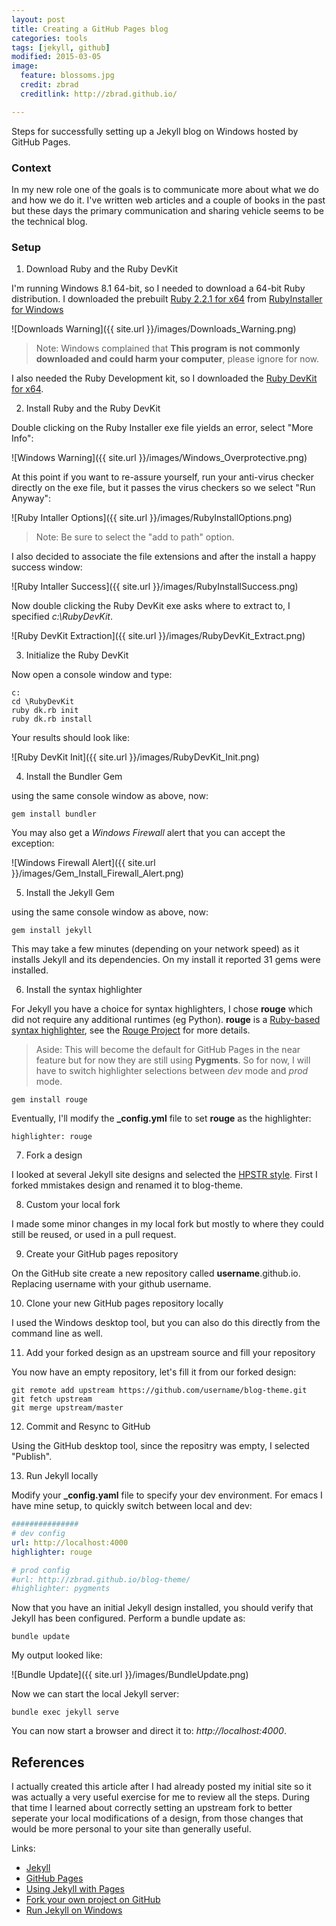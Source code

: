 ```yaml
---
layout: post
title: Creating a GitHub Pages blog
categories: tools
tags: [jekyll, github]
modified: 2015-03-05
image:
  feature: blossoms.jpg
  credit: zbrad
  creditlink: http://zbrad.github.io/

---
```


Steps for successfully setting up a Jekyll blog on Windows hosted by GitHub Pages.

### Context

In my new role one of the goals is to communicate more about what we do and how we do it.  I've written web articles and a couple of books in the past but these days the primary communication and sharing vehicle seems to be the technical blog.

### Setup

1) Download Ruby and the Ruby DevKit

I'm running Windows 8.1 64-bit, so I needed to download a 64-bit Ruby distribution. I downloaded the prebuilt [Ruby 2.2.1 for x64](http://dl.bintray.com/oneclick/rubyinstaller/rubyinstaller-2.2.1-x64.exe?direct) from [RubyInstaller for Windows](http://rubyinstaller.org/downloads/)

![Downloads Warning]({{ site.url }}/images/Downloads_Warning.png)

> Note: Windows complained that **This program is not commonly downloaded and could harm your computer**, please ignore for now.

I also needed the Ruby Development kit, so I downloaded the 
[Ruby DevKit for x64](http://dl.bintray.com/oneclick/rubyinstaller/DevKit-mingw64-64-4.7.2-20130224-1432-sfx.exe?direct).

2) Install Ruby and the Ruby DevKit

Double clicking on the Ruby Installer exe file yields an error, select "More Info":

![Windows Warning]({{ site.url }}/images/Windows_Overprotective.png)

At this point if you want to re-assure yourself, run your anti-virus checker directly on the exe file, but it passes the virus checkers so we select "Run Anyway":

![Ruby Intaller Options]({{ site.url }}/images/RubyInstallOptions.png)

> Note: Be sure to select the "add to path" option. 

I also decided to associate the file extensions and after the install a happy success window:

![Ruby Intaller Success]({{ site.url }}/images/RubyInstallSuccess.png)

Now double clicking the Ruby DevKit exe asks where to extract to, I specified *c:\RubyDevKit*.

![Ruby DevKit Extraction]({{ site.url }}/images/RubyDevKit_Extract.png)

3) Initialize the Ruby DevKit

Now open a console window and type:

    c:
    cd \RubyDevKit
    ruby dk.rb init
    ruby dk.rb install

Your results should look like:

![Ruby DevKit Init]({{ site.url }}/images/RubyDevKit_Init.png)


4) Install the Bundler Gem

using the same console window as above, now:

    gem install bundler

You may also get a *Windows Firewall* alert that you can accept the exception:

![Windows Firewall Alert]({{ site.url }}/images/Gem_Install_Firewall_Alert.png)

5) Install the Jekyll Gem

using the same console window as above, now:

    gem install jekyll

This may take a few minutes (depending on your network speed) as it installs Jekyll and its dependencies. On my install it reported 31 gems were installed.

6) Install the syntax highlighter

For Jekyll you have a choice for syntax highlighters, I chose **rouge** which did not
require any additional runtimes (eg Python).  **rouge** is a [Ruby-based syntax highlighter](http://rouge.jayferd.us/demo), see the [Rouge Project](https://github.com/jneen/rouge) for more details.

> Aside: This will become the default for GitHub Pages in the near feature but for now they are still using **Pygments**.  So for now, I will have to switch highlighter selections between *dev* mode and *prod* mode.

    gem install rouge

Eventually, I'll modify the **_config.yml** file to set **rouge** as the highlighter:

    highlighter: rouge

7) Fork a design

I looked at several Jekyll site designs and selected the [HPSTR style](http://mmistakes.github.io/hpstr-jekyll-theme/).  First I forked mmistakes design and renamed it to blog-theme.

8) Custom your local fork

I made some minor changes in my local fork but mostly to where they could still be reused, or used in a pull request.

9) Create your GitHub pages repository

On the GitHub site create a new repository called **username**.github.io.  Replacing username with your github username.

10) Clone your new GitHub pages repository locally

I used the Windows desktop tool, but you can also do this directly from the command line as well.

11) Add your forked design as an upstream source and fill your repository

You now have an empty repository, let's fill it from our forked design:

    git remote add upstream https://github.com/username/blog-theme.git
    git fetch upstream
    git merge upstream/master

12) Commit and Resync to GitHub

Using the GitHub desktop tool, since the repositry was empty, I selected "Publish".

13) Run Jekyll locally

Modify your **_config.yaml** file to specify your dev environment.  For emacs I have mine setup, to quickly switch between local and dev:

```yaml
###############
# dev config
url: http://localhost:4000
highlighter: rouge

# prod config
#url: http://zbrad.github.io/blog-theme/
#highlighter: pygments
```

Now that you have an initial Jekyll design installed, you should verify that Jekyll has been configured.
Perform a bundle update as:

    bundle update

My output looked like:

![Bundle Update]({{ site.url }}/images/BundleUpdate.png)

Now we can start the local Jekyll server:

    bundle exec jekyll serve

You can now start a browser and direct it to: *http://localhost:4000*.


## References

I actually created this article after I had already posted my initial site so it was actually a very useful exercise for me to review all the steps.   During that time I learned about correctly setting an upstream fork to better seperate your local modifications of a design, from those changes that would be more personal to your site than generally useful.

Links:

- [Jekyll](http://jekyllrb.com/)
- [GitHub Pages](http://pages.github.com)
- [Using Jekyll with Pages](http://help.github.com/articles/using-jekyll-with-pages/)
- [Fork your own project on GitHub](http://bitdrift.com/post/4534738938/fork-your-own-project-on-github)
- [Run Jekyll on Windows](http://jekyll-windows.juthilo.com/)



